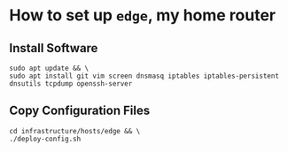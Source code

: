 # How to set up `edge`, my home router

## Install Software

	sudo apt update && \
	sudo apt install git vim screen dnsmasq iptables iptables-persistent dnsutils tcpdump openssh-server

## Copy Configuration Files

	cd infrastructure/hosts/edge && \
	./deploy-config.sh

